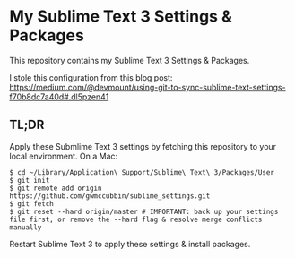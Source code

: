 # My Sublime Text 3 Settings & Packages
This repository contains my Sublime Text 3 Settings & Packages.

I stole this configuration from this blog post: https://medium.com/@devmount/using-git-to-sync-sublime-text-settings-f70b8dc7a40d#.dl5pzen41

## TL;DR
Apply these Submlime Text 3 settings by fetching this repository to your local environment. On a Mac:
```
$ cd ~/Library/Application\ Support/Sublime\ Text\ 3/Packages/User
$ git init
$ git remote add origin https://github.com/gwmccubbin/sublime_settings.git
$ git fetch
$ git reset --hard origin/master # IMPORTANT: back up your settings file first, or remove the --hard flag & resolve merge conflicts manually
```
Restart Sublime Text 3 to apply these settings & install packages.

